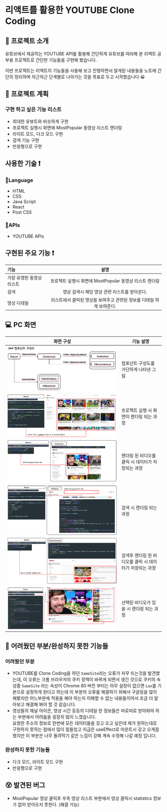 # 리액트를 활용한 YOUTUBE Clone Coding

## 📄 프로젝트 소개

유튜브에서 제공하는 YOUTUBE API를 활용해 간단하게 유튜브를 따라해 본 리액트 공부용 프로젝트로 간단한 기능들을 구현해 봤습니다.

이번 프로젝트는 리액트의 기능들을 사용해 보고 진행하면서 알게된 내용들을 노트에 간단히 정리하며 차근차근 단계별로 나아가는 것을 목표로 두고 시작했습니다 😀

## 📃 프로젝트 계획

### 구현 하고 싶은 기능 리스트

- 최대한 유뷰트와 비슷하게 구현
- 프로젝트 실행시 화면에 MostPopular 동영상 리스트 랜더링
- 라이트 모드, 다크 모드 구현
- 검색 기능 구현
- 반응형으로 구현

## 사용한 기술 ❗

### 💬Language

- HTML
- CSS
- Java Script
- React
- Post CSS

### 💬APIs

- YOUTUBE APIs

## 구현된 주요 기능 ❗

| 기능                      |                                 설명                                  |
| :------------------------ | :-------------------------------------------------------------------: |
| 가장 유명한 동영상 리스트 |        프로젝트 실행시 화면에 MostPopular 동영상 리스트 랜더링        |
| 검색                      |             영상 검색시 해당 영상 관련 리스트를 받아온다.             |
| 영상 디테일               | 리스트에서 클릭된 영상을 보여주고 관련된 정보를 디테일 하게 보여준다. |

## 💻 PC 화면

|                 화면 구성                  | 기능 설명                                                |
| :----------------------------------------: | -------------------------------------------------------- |
| ![alt Home](public/img/readme/simple.PNG)  | 컴포넌트 구성도를 가단하게 나타낸 그림                   |
| ![alt Home](public/img/readme/simple1.PNG) | 프로젝트 실행 시 화면이 랜더링 되는 과정                 |
| ![alt Home](public/img/readme/simple3.PNG) | 랜더링 된 비디오를 클릭 시 데이터가 저장되는 과정        |
| ![alt Home](public/img/readme/simple2.PNG) | 검색 시 랜더링 되는 과정                                 |
| ![alt Home](public/img/readme/simple4.PNG) | 검색후 랜더링 된 비디오를 클릭 시 데이터가 저장되는 과정 |
| ![alt Home](public/img/readme/simple5.PNG) | 선택된 비디오가 있을 시 렌더링 되는 과정                 |

## 🤪 어려웠던 부분/완성하지 못한 기능들

### 어려웠던 부분

- YOUTUBE를 Clone Coding을 하던 `SameSite`라는 오류가 자꾸 뜨는것을 발견했는데, 이 오류는 크롬 브라우저의 쿠키 정책이 바뀌게 되면서 생긴 것으로 쿠키의 속성중 `SameSite` 라는 속성이 Chrome 80 버전 부터는 아무 설정이 없으면 `Lax`를 기본으로 설정하게 된다고 하는데 이 부분의 오류를 해결하기 위해서 구글링을 많이 해봤지만 어느부분에 적용을 해야 하는지 이해할 수 없는 내용들이어서 조금 더 알아보고 해결해 봐야 할 것 같습니다.
  <br>
- 영상들의 채널 아이콘, 영상 시간 등등의 디테일 한 정보들은 따로따로 받아와야 하는 부분에서 어려움을 굉장히 많이 느꼈습니다. <br>
  요청한 주소의 정보로 한번에 모든 데이터들을 갖고 오고 싶은데 제가 원하는대로 구현하지 못하는 점에서 많이 힘들었고 지금은 useEffect로 마운트시 갖고 오게끔 했지만 이 부분은 너무 돌려막기 같은 느낌이 강해 계속 수정해 나갈 예정 입니다.

### 완성하지 못한 기능들

- 다크 모드, 라이트 모드 구현
- 반응형으로 구현

## 😵 발견된 버그

- MostPopular 영상 클릭후 우측 영상 리스트 부분에서 영상 클릭시 statistics 정보가 없어 받아오지 못한다. (해결 가능)
